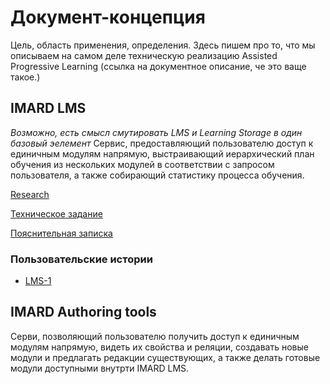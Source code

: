 # Документ-концепция
Цель, область применения, определения. Здесь пишем про то, что мы описываем на самом деле техническую реализацию Assisted Progressive Learning (ссылка на документное описание, че это ваще такое.)

## IMARD LMS
*Возможно, есть смысл смутировать LMS и Learning Storage в один базовый эелемент*
Сервис, предоставляющий пользователю доступ к единичным модулям напрямую, выстраивающий иерархический план обучения из нескольких модулей в соответствии с запросом пользователя, а также собирающий статистику процесса обучения.

[Research](#)

[Техническое задание](#)

[Пояснительная записка](#)

### Пользовательские истории
 - [LMS-1](#)

## IMARD Authoring tools
Серви, позволяющий пользователю получить доступ к единичным модулям напрямую, видеть их свойства и реляции, создавать новые модули и предлагать редакции существующих, а также делать готовые модули доступными внутрти IMARD LMS.